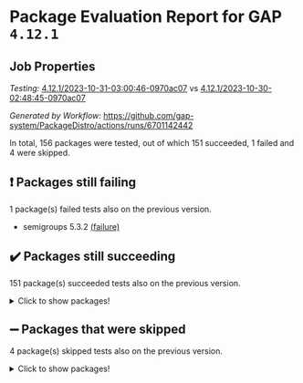 # Package Evaluation Report for GAP `4.12.1`

## Job Properties

*Testing:* [4.12.1/2023-10-31-03:00:46-0970ac07](https://github.com/gap-system/PackageDistro/blob/data/reports/4.12.1/2023-10-31-03:00:46-0970ac07) vs [4.12.1/2023-10-30-02:48:45-0970ac07](https://github.com/gap-system/PackageDistro/blob/data/reports/4.12.1/2023-10-30-02:48:45-0970ac07)

*Generated by Workflow:* https://github.com/gap-system/PackageDistro/actions/runs/6701142442

In total, 156 packages were tested, out of which 151 succeeded, 1 failed and 4 were skipped.

## :exclamation: Packages still failing

1 package(s) failed tests also on the previous version.
- semigroups 5.3.2 [(failure)](https://github.com/gap-system/PackageDistro/actions/runs/6701142442/job/18208661398)

## :heavy_check_mark: Packages still succeeding

151 package(s) succeeded tests also on the previous version.
<details><summary>Click to show packages!</summary>

- 4ti2interface 2023.02-04 [(success)](https://github.com/gap-system/PackageDistro/actions/runs/6701142442/job/18208644010)
- ace 5.6.2 [(success)](https://github.com/gap-system/PackageDistro/actions/runs/6701142442/job/18208644124)
- aclib 1.3.2 [(success)](https://github.com/gap-system/PackageDistro/actions/runs/6701142442/job/18208644240)
- agt 0.3.1 [(success)](https://github.com/gap-system/PackageDistro/actions/runs/6701142442/job/18208644397)
- alnuth 3.2.1 [(success)](https://github.com/gap-system/PackageDistro/actions/runs/6701142442/job/18208644531)
- anupq 3.3.0 [(success)](https://github.com/gap-system/PackageDistro/actions/runs/6701142442/job/18208644664)
- atlasrep 2.1.7 [(success)](https://github.com/gap-system/PackageDistro/actions/runs/6701142442/job/18208644778)
- autodoc 2023.06.19 [(success)](https://github.com/gap-system/PackageDistro/actions/runs/6701142442/job/18208647118)
- automata 1.15 [(success)](https://github.com/gap-system/PackageDistro/actions/runs/6701142442/job/18208647354)
- automgrp 1.3.2 [(success)](https://github.com/gap-system/PackageDistro/actions/runs/6701142442/job/18208647487)
- autpgrp 1.11 [(success)](https://github.com/gap-system/PackageDistro/actions/runs/6701142442/job/18208647621)
- cap 2023.10-07 [(success)](https://github.com/gap-system/PackageDistro/actions/runs/6701142442/job/18208647745)
- caratinterface 2.3.5 [(success)](https://github.com/gap-system/PackageDistro/actions/runs/6701142442/job/18208647857)
- cddinterface 2022.11.01 [(success)](https://github.com/gap-system/PackageDistro/actions/runs/6701142442/job/18208647970)
- circle 1.6.6 [(success)](https://github.com/gap-system/PackageDistro/actions/runs/6701142442/job/18208648079)
- classicpres 1.22 [(success)](https://github.com/gap-system/PackageDistro/actions/runs/6701142442/job/18208648174)
- cohomolo 1.6.11 [(success)](https://github.com/gap-system/PackageDistro/actions/runs/6701142442/job/18208648302)
- congruence 1.2.5 [(success)](https://github.com/gap-system/PackageDistro/actions/runs/6701142442/job/18208648414)
- corelg 1.56 [(success)](https://github.com/gap-system/PackageDistro/actions/runs/6701142442/job/18208648543)
- crime 1.6 [(success)](https://github.com/gap-system/PackageDistro/actions/runs/6701142442/job/18208648688)
- crisp 1.4.6 [(success)](https://github.com/gap-system/PackageDistro/actions/runs/6701142442/job/18208648804)
- crypting 0.10.4 [(success)](https://github.com/gap-system/PackageDistro/actions/runs/6701142442/job/18208648940)
- cryst 4.1.26 [(success)](https://github.com/gap-system/PackageDistro/actions/runs/6701142442/job/18208649057)
- crystcat 1.1.10 [(success)](https://github.com/gap-system/PackageDistro/actions/runs/6701142442/job/18208649197)
- ctbllib 1.3.6 [(success)](https://github.com/gap-system/PackageDistro/actions/runs/6701142442/job/18208649304)
- cubefree 1.19 [(success)](https://github.com/gap-system/PackageDistro/actions/runs/6701142442/job/18208649409)
- curlinterface 2.3.2 [(success)](https://github.com/gap-system/PackageDistro/actions/runs/6701142442/job/18208649538)
- cvec 2.8.1 [(success)](https://github.com/gap-system/PackageDistro/actions/runs/6701142442/job/18208649686)
- datastructures 0.3.0 [(success)](https://github.com/gap-system/PackageDistro/actions/runs/6701142442/job/18208649805)
- deepthought 1.0.6 [(success)](https://github.com/gap-system/PackageDistro/actions/runs/6701142442/job/18208649921)
- design 1.8 [(success)](https://github.com/gap-system/PackageDistro/actions/runs/6701142442/job/18208650044)
- difsets 2.3.1 [(success)](https://github.com/gap-system/PackageDistro/actions/runs/6701142442/job/18208650184)
- digraphs 1.6.3 [(success)](https://github.com/gap-system/PackageDistro/actions/runs/6701142442/job/18208650317)
- edim 1.3.7 [(success)](https://github.com/gap-system/PackageDistro/actions/runs/6701142442/job/18208650439)
- example 4.3.4 [(success)](https://github.com/gap-system/PackageDistro/actions/runs/6701142442/job/18208650606)
- examplesforhomalg 2023.10-01 [(success)](https://github.com/gap-system/PackageDistro/actions/runs/6701142442/job/18208650729)
- factint 1.6.3 [(success)](https://github.com/gap-system/PackageDistro/actions/runs/6701142442/job/18208650867)
- ferret 1.0.9 [(success)](https://github.com/gap-system/PackageDistro/actions/runs/6701142442/job/18208651006)
- fga 1.5.0 [(success)](https://github.com/gap-system/PackageDistro/actions/runs/6701142442/job/18208651103)
- fining 1.5.6 [(success)](https://github.com/gap-system/PackageDistro/actions/runs/6701142442/job/18208651221)
- float 1.0.3 [(success)](https://github.com/gap-system/PackageDistro/actions/runs/6701142442/job/18208651318)
- format 1.4.3 [(success)](https://github.com/gap-system/PackageDistro/actions/runs/6701142442/job/18208651447)
- forms 1.2.9 [(success)](https://github.com/gap-system/PackageDistro/actions/runs/6701142442/job/18208651551)
- fplsa 1.2.6 [(success)](https://github.com/gap-system/PackageDistro/actions/runs/6701142442/job/18208651666)
- fr 2.4.12 [(success)](https://github.com/gap-system/PackageDistro/actions/runs/6701142442/job/18208651765)
- francy 2.0.3 [(success)](https://github.com/gap-system/PackageDistro/actions/runs/6701142442/job/18208651876)
- fwtree 1.3 [(success)](https://github.com/gap-system/PackageDistro/actions/runs/6701142442/job/18208651990)
- gapdoc 1.6.6 [(success)](https://github.com/gap-system/PackageDistro/actions/runs/6701142442/job/18208652095)
- gauss 2023.02-04 [(success)](https://github.com/gap-system/PackageDistro/actions/runs/6701142442/job/18208652213)
- gaussforhomalg 2023.10-01 [(success)](https://github.com/gap-system/PackageDistro/actions/runs/6701142442/job/18208652341)
- gbnp 1.0.5 [(success)](https://github.com/gap-system/PackageDistro/actions/runs/6701142442/job/18208652456)
- generalizedmorphismsforcap 2023.08-02 [(success)](https://github.com/gap-system/PackageDistro/actions/runs/6701142442/job/18208652574)
- genss 1.6.8 [(success)](https://github.com/gap-system/PackageDistro/actions/runs/6701142442/job/18208652695)
- gradedmodules 2023.09-01 [(success)](https://github.com/gap-system/PackageDistro/actions/runs/6701142442/job/18208652825)
- gradedringforhomalg 2023.08-01 [(success)](https://github.com/gap-system/PackageDistro/actions/runs/6701142442/job/18208652969)
- grape 4.9.0 [(success)](https://github.com/gap-system/PackageDistro/actions/runs/6701142442/job/18208653123)
- groupoids 1.73 [(success)](https://github.com/gap-system/PackageDistro/actions/runs/6701142442/job/18208653262)
- grpconst 2.6.4 [(success)](https://github.com/gap-system/PackageDistro/actions/runs/6701142442/job/18208653430)
- guarana 0.96.3 [(success)](https://github.com/gap-system/PackageDistro/actions/runs/6701142442/job/18208653555)
- guava 3.18 [(success)](https://github.com/gap-system/PackageDistro/actions/runs/6701142442/job/18208653692)
- hap 1.60 [(success)](https://github.com/gap-system/PackageDistro/actions/runs/6701142442/job/18208653820)
- hapcryst 0.1.15 [(success)](https://github.com/gap-system/PackageDistro/actions/runs/6701142442/job/18208653949)
- hecke 1.5.3 [(success)](https://github.com/gap-system/PackageDistro/actions/runs/6701142442/job/18208654081)
- help 3.5 [(success)](https://github.com/gap-system/PackageDistro/actions/runs/6701142442/job/18208654197)
- homalg 2023.10-01 [(success)](https://github.com/gap-system/PackageDistro/actions/runs/6701142442/job/18208654336)
- homalgtocas 2023.08-01 [(success)](https://github.com/gap-system/PackageDistro/actions/runs/6701142442/job/18208654464)
- idrel 2.45 [(success)](https://github.com/gap-system/PackageDistro/actions/runs/6701142442/job/18208654570)
- images 1.3.1 [(success)](https://github.com/gap-system/PackageDistro/actions/runs/6701142442/job/18208654698)
- intpic 0.3.0 [(success)](https://github.com/gap-system/PackageDistro/actions/runs/6701142442/job/18208654818)
- io 4.8.2 [(success)](https://github.com/gap-system/PackageDistro/actions/runs/6701142442/job/18208654940)
- io_forhomalg 2023.02-04 [(success)](https://github.com/gap-system/PackageDistro/actions/runs/6701142442/job/18208655065)
- irredsol 1.4.4 [(success)](https://github.com/gap-system/PackageDistro/actions/runs/6701142442/job/18208655163)
- json 2.1.1 [(success)](https://github.com/gap-system/PackageDistro/actions/runs/6701142442/job/18208655266)
- jupyterkernel 1.5.0 [(success)](https://github.com/gap-system/PackageDistro/actions/runs/6701142442/job/18208655417)
- jupyterviz 1.5.6 [(success)](https://github.com/gap-system/PackageDistro/actions/runs/6701142442/job/18208655538)
- kan 1.36 [(success)](https://github.com/gap-system/PackageDistro/actions/runs/6701142442/job/18208655637)
- kbmag 1.5.11 [(success)](https://github.com/gap-system/PackageDistro/actions/runs/6701142442/job/18208655768)
- laguna 3.9.6 [(success)](https://github.com/gap-system/PackageDistro/actions/runs/6701142442/job/18208655889)
- liealgdb 2.2.1 [(success)](https://github.com/gap-system/PackageDistro/actions/runs/6701142442/job/18208656009)
- liepring 2.8 [(success)](https://github.com/gap-system/PackageDistro/actions/runs/6701142442/job/18208656116)
- liering 2.4.2 [(success)](https://github.com/gap-system/PackageDistro/actions/runs/6701142442/job/18208656230)
- linearalgebraforcap 2023.10-04 [(success)](https://github.com/gap-system/PackageDistro/actions/runs/6701142442/job/18208656360)
- localizeringforhomalg 2023.10-01 [(success)](https://github.com/gap-system/PackageDistro/actions/runs/6701142442/job/18208656497)
- loops 3.4.3 [(success)](https://github.com/gap-system/PackageDistro/actions/runs/6701142442/job/18208656680)
- lpres 1.0.3 [(success)](https://github.com/gap-system/PackageDistro/actions/runs/6701142442/job/18208656824)
- majoranaalgebras 1.5.1 [(success)](https://github.com/gap-system/PackageDistro/actions/runs/6701142442/job/18208656990)
- mapclass 1.4.6 [(success)](https://github.com/gap-system/PackageDistro/actions/runs/6701142442/job/18208657163)
- matgrp 0.70 [(success)](https://github.com/gap-system/PackageDistro/actions/runs/6701142442/job/18208657311)
- matricesforhomalg 2023.10-01 [(success)](https://github.com/gap-system/PackageDistro/actions/runs/6701142442/job/18208657517)
- modisom 2.5.4 [(success)](https://github.com/gap-system/PackageDistro/actions/runs/6701142442/job/18208657655)
- modulepresentationsforcap 2023.10-01 [(success)](https://github.com/gap-system/PackageDistro/actions/runs/6701142442/job/18208657765)
- modules 2023.10-01 [(success)](https://github.com/gap-system/PackageDistro/actions/runs/6701142442/job/18208657888)
- monoidalcategories 2023.10-01 [(success)](https://github.com/gap-system/PackageDistro/actions/runs/6701142442/job/18208658027)
- nconvex 2022.09-01 [(success)](https://github.com/gap-system/PackageDistro/actions/runs/6701142442/job/18208658150)
- nilmat 1.4.2 [(success)](https://github.com/gap-system/PackageDistro/actions/runs/6701142442/job/18208658280)
- nock 1.5 [(success)](https://github.com/gap-system/PackageDistro/actions/runs/6701142442/job/18208658420)
- normalizinterface 1.3.6 [(success)](https://github.com/gap-system/PackageDistro/actions/runs/6701142442/job/18208658535)
- nq 2.5.10 [(success)](https://github.com/gap-system/PackageDistro/actions/runs/6701142442/job/18208658667)
- numericalsgps 1.3.1 [(success)](https://github.com/gap-system/PackageDistro/actions/runs/6701142442/job/18208658783)
- openmath 11.5.3 [(success)](https://github.com/gap-system/PackageDistro/actions/runs/6701142442/job/18208658896)
- orb 4.9.0 [(success)](https://github.com/gap-system/PackageDistro/actions/runs/6701142442/job/18208659027)
- packagemanager 1.4.1 [(success)](https://github.com/gap-system/PackageDistro/actions/runs/6701142442/job/18208659146)
- patternclass 2.4.3 [(success)](https://github.com/gap-system/PackageDistro/actions/runs/6701142442/job/18208659262)
- permut 2.0.4 [(success)](https://github.com/gap-system/PackageDistro/actions/runs/6701142442/job/18208659396)
- polenta 1.3.10 [(success)](https://github.com/gap-system/PackageDistro/actions/runs/6701142442/job/18208659535)
- polymaking 0.8.7 [(success)](https://github.com/gap-system/PackageDistro/actions/runs/6701142442/job/18208659630)
- primgrp 3.4.4 [(success)](https://github.com/gap-system/PackageDistro/actions/runs/6701142442/job/18208659748)
- profiling 2.5.4 [(success)](https://github.com/gap-system/PackageDistro/actions/runs/6701142442/job/18208659868)
- qpa 1.34 [(success)](https://github.com/gap-system/PackageDistro/actions/runs/6701142442/job/18208660007)
- quagroup 1.8.3 [(success)](https://github.com/gap-system/PackageDistro/actions/runs/6701142442/job/18208660132)
- radiroot 2.9 [(success)](https://github.com/gap-system/PackageDistro/actions/runs/6701142442/job/18208660267)
- rcwa 4.7.1 [(success)](https://github.com/gap-system/PackageDistro/actions/runs/6701142442/job/18208660376)
- rds 1.8 [(success)](https://github.com/gap-system/PackageDistro/actions/runs/6701142442/job/18208660478)
- recog 1.4.2 [(success)](https://github.com/gap-system/PackageDistro/actions/runs/6701142442/job/18208660571)
- repndecomp 1.3.0 [(success)](https://github.com/gap-system/PackageDistro/actions/runs/6701142442/job/18208660689)
- repsn 3.1.1 [(success)](https://github.com/gap-system/PackageDistro/actions/runs/6701142442/job/18208660798)
- resclasses 4.7.3 [(success)](https://github.com/gap-system/PackageDistro/actions/runs/6701142442/job/18208660908)
- ringsforhomalg 2023.09-01 [(success)](https://github.com/gap-system/PackageDistro/actions/runs/6701142442/job/18208661022)
- sco 2023.08-01 [(success)](https://github.com/gap-system/PackageDistro/actions/runs/6701142442/job/18208661199)
- scscp 2.4.1 [(success)](https://github.com/gap-system/PackageDistro/actions/runs/6701142442/job/18208661304)
- sglppow 2.3 [(success)](https://github.com/gap-system/PackageDistro/actions/runs/6701142442/job/18208661526)
- sgpviz 0.999.5 [(success)](https://github.com/gap-system/PackageDistro/actions/runs/6701142442/job/18208661631)
- simpcomp 2.1.14 [(success)](https://github.com/gap-system/PackageDistro/actions/runs/6701142442/job/18208661732)
- singular 2023.02.09 [(success)](https://github.com/gap-system/PackageDistro/actions/runs/6701142442/job/18208661857)
- sl2reps 1.1 [(success)](https://github.com/gap-system/PackageDistro/actions/runs/6701142442/job/18208661955)
- sla 1.5.3 [(success)](https://github.com/gap-system/PackageDistro/actions/runs/6701142442/job/18208662066)
- smallgrp 1.5.3 [(success)](https://github.com/gap-system/PackageDistro/actions/runs/6701142442/job/18208662180)
- smallsemi 0.6.13 [(success)](https://github.com/gap-system/PackageDistro/actions/runs/6701142442/job/18208662291)
- sonata 2.9.6 [(success)](https://github.com/gap-system/PackageDistro/actions/runs/6701142442/job/18208662395)
- sophus 1.27 [(success)](https://github.com/gap-system/PackageDistro/actions/runs/6701142442/job/18208662531)
- sotgrps 1.2 [(success)](https://github.com/gap-system/PackageDistro/actions/runs/6701142442/job/18208662680)
- spinsym 1.5.2 [(success)](https://github.com/gap-system/PackageDistro/actions/runs/6701142442/job/18208662771)
- standardff 1.0 [(success)](https://github.com/gap-system/PackageDistro/actions/runs/6701142442/job/18208662856)
- symbcompcc 1.3.2 [(success)](https://github.com/gap-system/PackageDistro/actions/runs/6701142442/job/18208662991)
- thelma 1.3 [(success)](https://github.com/gap-system/PackageDistro/actions/runs/6701142442/job/18208663133)
- tomlib 1.2.9 [(success)](https://github.com/gap-system/PackageDistro/actions/runs/6701142442/job/18208663280)
- toolsforhomalg 2023.10-01 [(success)](https://github.com/gap-system/PackageDistro/actions/runs/6701142442/job/18208663558)
- toric 1.9.5 [(success)](https://github.com/gap-system/PackageDistro/actions/runs/6701142442/job/18208663810)
- toricvarieties 2022.07.13 [(success)](https://github.com/gap-system/PackageDistro/actions/runs/6701142442/job/18208663937)
- transgrp 3.6.4 [(success)](https://github.com/gap-system/PackageDistro/actions/runs/6701142442/job/18208664040)
- ugaly 4.1.3 [(success)](https://github.com/gap-system/PackageDistro/actions/runs/6701142442/job/18208664129)
- unipot 1.5 [(success)](https://github.com/gap-system/PackageDistro/actions/runs/6701142442/job/18208664205)
- unitlib 4.2.0 [(success)](https://github.com/gap-system/PackageDistro/actions/runs/6701142442/job/18208664299)
- utils 0.84 [(success)](https://github.com/gap-system/PackageDistro/actions/runs/6701142442/job/18208664406)
- uuid 0.7 [(success)](https://github.com/gap-system/PackageDistro/actions/runs/6701142442/job/18208664519)
- walrus 0.9991 [(success)](https://github.com/gap-system/PackageDistro/actions/runs/6701142442/job/18208664617)
- wedderga 4.10.4 [(success)](https://github.com/gap-system/PackageDistro/actions/runs/6701142442/job/18208664719)
- xmod 2.91 [(success)](https://github.com/gap-system/PackageDistro/actions/runs/6701142442/job/18208664847)
- xmodalg 1.23 [(success)](https://github.com/gap-system/PackageDistro/actions/runs/6701142442/job/18208664955)
- yangbaxter 0.10.3 [(success)](https://github.com/gap-system/PackageDistro/actions/runs/6701142442/job/18208665067)
- zeromqinterface 0.14 [(success)](https://github.com/gap-system/PackageDistro/actions/runs/6701142442/job/18208665189)
</details>

## :heavy_minus_sign: Packages that were skipped

4 package(s) skipped tests also on the previous version.
<details><summary>Click to show packages!</summary>

- browse 1.8.21 [(skipped)](https://github.com/gap-system/PackageDistro/actions/runs/6701142442/job/18208120366)
- itc 1.5.1 [(skipped)](https://github.com/gap-system/PackageDistro/actions/runs/6701142442/job/18208120366)
- polycyclic 2.16 [(skipped)](https://github.com/gap-system/PackageDistro/actions/runs/6701142442/job/18208120366)
- xgap 4.31 [(skipped)](https://github.com/gap-system/PackageDistro/actions/runs/6701142442/job/18208120366)
</details>

